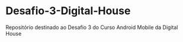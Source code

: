 # Desafio-3-Digital-House
Repositório destinado ao Desafio 3 do Curso Android Mobile da Digital House
